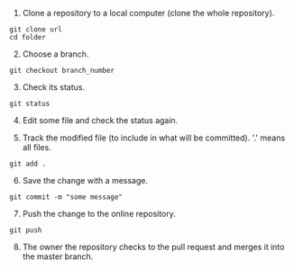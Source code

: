 1. Clone a repository to a local computer (clone the whole repository).
```
git clone url     
cd folder
```

2. Choose a branch.
```
git checkout branch_number
```

3. Check its status.
```
git status
```

4. Edit some file and check the status again.

5. Track the modified file (to include in what will be committed). '.' means all files.
```
git add . 
```

6. Save the change with a message.
```
git commit -m "some message"
```

7. Push the change to the online repository. 
```
git push
```

8. The owner the repository checks to the pull request and merges it into the master branch.
